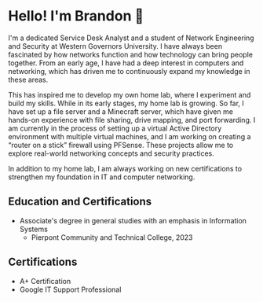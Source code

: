 # Hello! I'm Brandon 👋


I'm a dedicated Service Desk Analyst and a student of Network Engineering and Security at Western Governors University. I have always been fascinated by how networks function and how technology can bring people together. From an early age, I have had a deep interest in computers and networking, which has driven me to continuously expand my knowledge in these areas.  

This has inspired me to develop my own home lab, where I experiment and build my skills. While in its early stages, my home lab is growing. So far, I have set up a file server and a Minecraft server, which have given me hands-on experience with file sharing, drive mapping, and port forwarding. I am currently in the process of setting up a virtual Active Directory environment with multiple virtual machines, and I am working on creating a “router on a stick” firewall using PFSense. These projects allow me to explore real-world networking concepts and security practices. 

In addition to my home lab, I am always working on new certifications to strengthen my foundation in IT and computer networking. 

 

Education and Certifications 
----------------------------
- Associate's degree in general studies with an emphasis in Information Systems 
   - Pierpont Community and Technical College, 2023 

Certifications 
--------------
- A+ Certification 
- Google IT Support Professional 

